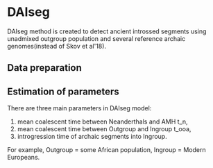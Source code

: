# DAIseg
DAIseg method is created to detect ancient introssed segments using unadmixed outgroup population and several reference archaic genomes(instead of Skov et al'18).

## Data preparation

## Estimation of parameters
There are three main parameters in DAIseg model:
1. mean coalescent time between Neanderthals and AMH t_n,
2. mean coalescent time between Outgroup and Ingroup t_ooa,
3. introgression time of archaic segments into Ingroup.

For example, Outgroup = some African population, Ingroup = Modern Europeans.

